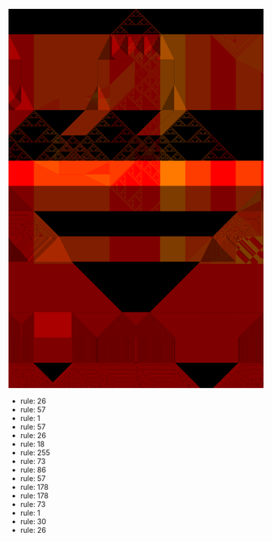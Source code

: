 ![photo](./output.png) 
 * rule: 26
* rule: 57
* rule: 1
* rule: 57
* rule: 26
* rule: 18
* rule: 255
* rule: 73
* rule: 86
* rule: 57
* rule: 178
* rule: 178
* rule: 73
* rule: 1
* rule: 30
* rule: 26
